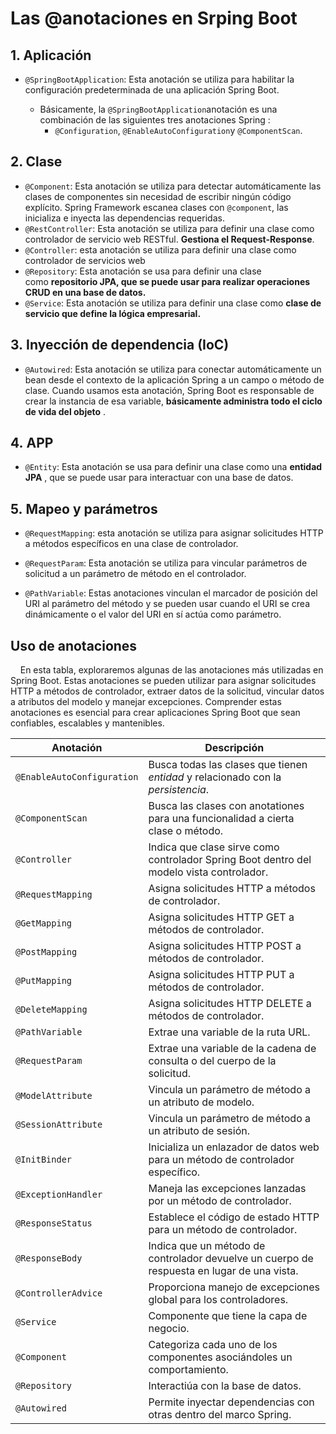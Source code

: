 # Las @anotaciones en Srping Boot

## 1. Aplicación

* `@SpringBootApplication`: Esta anotación se utiliza para habilitar la configuración predeterminada de una aplicación Spring Boot.
  
  * Básicamente, la `@SpringBootApplication`anotación es una combinación de las siguientes tres anotaciones Spring : 
    * `@Configuration`, `@EnableAutoConfiguration`y `@ComponentScan`.

## 2. Clase

* `@Component`: Esta anotación se utiliza para detectar automáticamente las clases de componentes sin necesidad de escribir ningún código explícito. Spring Framework escanea clases con `@component`, las inicializa e inyecta las dependencias requeridas.
* `@RestController`: Esta anotación se utiliza para definir una clase como controlador de servicio web RESTful. **Gestiona el Request-Response**.
* `@Controller`: esta anotación se utiliza para definir una clase como controlador de servicios web
* `@Repository`: Esta anotación se usa para definir una clase como **repositorio JPA, que se puede usar para realizar operaciones CRUD en una base de datos.**
* `@Service`: Esta anotación se utiliza para definir una clase como **clase de servicio que define la lógica empresarial.**

## 3. Inyección de dependencia (IoC)

* `@Autowired`: Esta anotación se utiliza para conectar automáticamente un bean desde el contexto de la aplicación Spring a un campo o método de clase. Cuando usamos esta anotación, Spring Boot es responsable de crear la instancia de esa variable, **básicamente administra todo el ciclo de vida del objeto** .

## 4. APP

* `@Entity`: Esta anotación se usa para definir una clase como una **entidad JPA** , que se puede usar para interactuar con una base de datos.

## 5. Mapeo y parámetros

* `@RequestMapping`: esta anotación se utiliza para asignar solicitudes HTTP a métodos específicos en una clase de controlador.

* `@RequestParam`: Esta anotación se utiliza para vincular parámetros de solicitud a un parámetro de método en el controlador.  

* `@PathVariable`: Estas anotaciones vinculan el marcador de posición del URI al parámetro del método y se pueden usar cuando el URI se crea dinámicamente o el valor del URI en sí actúa como parámetro.

## Uso de anotaciones

    En esta tabla, exploraremos algunas de las anotaciones más utilizadas en Spring Boot. Estas anotaciones se pueden utilizar para asignar solicitudes HTTP a métodos de controlador, extraer datos de la solicitud, vincular datos a atributos del modelo y manejar excepciones. Comprender estas anotaciones es esencial para crear aplicaciones Spring Boot que sean confiables, escalables y mantenibles.

| Anotación                  | Descripción                                                                                |
| -------------------------- | ------------------------------------------------------------------------------------------ |
| `@EnableAutoConfiguration` | Busca todas las clases que tienen *entidad* y relacionado con la *persistencia*.           |
| `@ComponentScan`           | Busca las clases con anotationes para una funcionalidad a cierta clase o método.           |
| `@Controller`              | Indica que clase sirve como controlador Spring Boot dentro del modelo vista controlador.   |
| `@RequestMapping`          | Asigna solicitudes HTTP a métodos de controlador.                                          |
| `@GetMapping`              | Asigna solicitudes HTTP GET a métodos de controlador.                                      |
| `@PostMapping`             | Asigna solicitudes HTTP POST a métodos de controlador.                                     |
| `@PutMapping`              | Asigna solicitudes HTTP PUT a métodos de controlador.                                      |
| `@DeleteMapping`           | Asigna solicitudes HTTP DELETE a métodos de controlador.                                   |
| `@PathVariable`            | Extrae una variable de la ruta URL.                                                        |
| `@RequestParam`            | Extrae una variable de la cadena de consulta o del cuerpo de la solicitud.                 |
| `@ModelAttribute`          | Vincula un parámetro de método a un atributo de modelo.                                    |
| `@SessionAttribute`        | Vincula un parámetro de método a un atributo de sesión.                                    |
| `@InitBinder`              | Inicializa un enlazador de datos web para un método de controlador específico.             |
| `@ExceptionHandler`        | Maneja las excepciones lanzadas por un método de controlador.                              |
| `@ResponseStatus`          | Establece el código de estado HTTP para un método de controlador.                          |
| `@ResponseBody`            | Indica que un método de controlador devuelve un cuerpo de respuesta en lugar de una vista. |
| `@ControllerAdvice`        | Proporciona manejo de excepciones global para los controladores.                           |
| `@Service`                 | Componente que tiene la capa de negocio.                                                   |
| `@Component`               | Categoriza cada uno de los componentes asociándoles un comportamiento.                     |
| `@Repository`              | Interactiúa con la base de datos.                                                          |
| `@Autowired`               | Permite inyectar dependencias con otras dentro del marco Spring.                           |